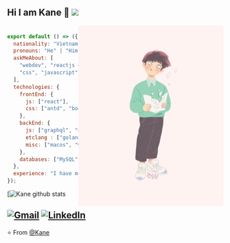 ### <h2> Hi I am Kane 👋 <img src="https://media.giphy.com/media/IfsByYYHyNlnINT46g/giphy.gif" width="70"></h2>

<img align='right' src="https://github.com/KaneGZ/KaneGZ/blob/main/boy.jpeg" width="338">

```js

export default () => ({
  nationality: "Vietnam",
  pronouns: "He" | "Him",
  askMeAbout: [
    "webdev", "reactjs dev", "front-end dev", "html",
    "css", "javascript", "typescript", "graphql", "mysql", "mongodb", "nestjs", "expressjs", "golang"
  ],
  technologies: {
    frontEnd: {
      js: ["react"],
      css: ["antd", "bootstrap", ...]
    },
    backEnd: {
      js: ["graphql", "express", "nest"],
      etclang : ["golang"],
      misc: ["macos", "windows", "linux", "docker"]
    },
    databases: ["MySQL", "MongoDb", "Firebase"]
  },
  experience: "I have more than 3 years and work in software development." 
});

```

[![Kane github stats](https://github-readme-stats.vercel.app/api?username=KaneGZ&count_private=true&show_icons=true&theme=dracula&hide=contribs,prs)

<a href="mailto:lthanhdat10x@gmail.com"><img src="https://img.shields.io/badge/-Gmail-c14438?style=flat-square&logo=Gmail&logoColor=white&link=mailto:lthanhdat10x@gmail.com" alt="Gmail"></a>
<a href="https://www.linkedin.com/in/dat-le-9050451b4/"><img src="https://img.shields.io/badge/LinkedIn-%230077B5.svg?&style=flat-square&logo=linkedin&logoColor=white" alt="LinkedIn"></a>
---

⭐️ From [@Kane](https://github.com/KaneGZ)
